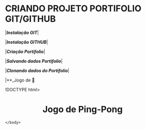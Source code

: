 # CRIANDO PROJETO PORTIFOLIO GIT/GITHUB

|**_Instalação GIT_**|

|**_Instalação GITHUB_**|

|**_Criação Portifolio_**|

|**_Salvando dados Portifolio_**|

|**_Clonando dados do Portifolio_**|


|**_Jogo de 🏓 

!DOCTYPE html>
<html>
<head>
<title>Primeiro Jogo</title>
<style>

*{
	overflow: hidden;
    margin: 0;
    padding: 0;
}

</style>
</head>

<body>

<h1><center>Jogo de Ping-Pong</center></h1>

<canvas></canvas>
<script>

//Formato do canvas para imagens do jogo
const canvasEl = document.querySelector("canvas"),
canvasCtx = canvasEl.getContext("2d")

const lineWidth = 15

		function setup(){
		//Tamanho da tela do jogo
		canvasEl.width = canvasCtx.width = window.innerWidth
    	canvasEl.height = canvasCtx.height = window.innerHeight
		
}

		function draw(){
		//Stilo e tamanho preenchimento do campo
		canvasCtx.fillStyle = "#000000"
        canvasCtx.fillRect(0, 0, window.innerWidth, window.innerHeight)
        
        
        //Desenhando a linha de marcação central do campo
        canvasCtx.fillStyle = "#ffffff"
        const x = window.innerWidth / 2 - lineWidth / 2
        const y = 0
        const w = lineWidth
        const h = window.innerHeight
        canvasCtx.fillRect(x, y, w, h)
        
        
        //Desenhando a raquete esquerda
        canvasCtx.fillRect(10, 100, lineWidth , 200)
        
         //Desenhando a raquete direita
        canvasCtx.fillRect(window.innerWidth - lineWidth - 10, 200, lineWidth, 200)
        
        //Desenhando a bola do jogo
        
        canvasCtx.beginPath()
		canvasCtx.arc(200, 100, 10, 0, 2 * Math.PI, false);
        canvasCtx.fill()
		     
}

setup()
draw()

		</script>
	</body>
</html>


